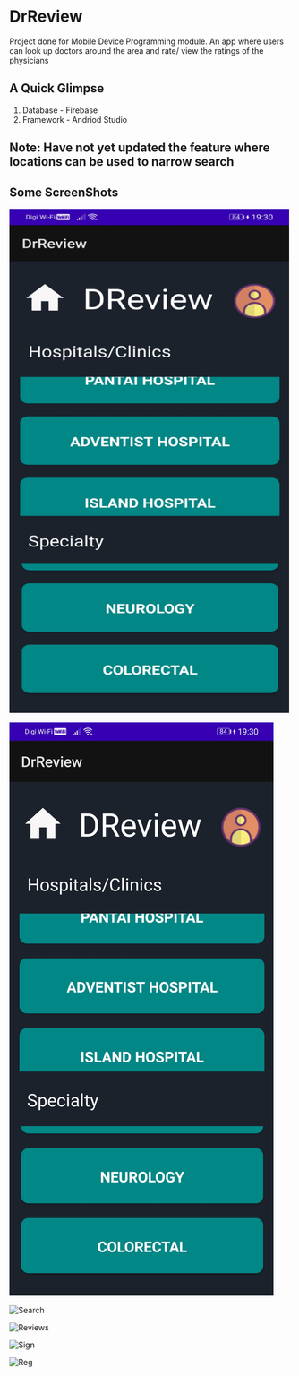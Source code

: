 # DrReview
Project done for Mobile Device Programming module. An app where users can look up doctors around the area and rate/ view the ratings of the physicians

## A Quick Glimpse

1. Database - Firebase
2. Framework - Andriod Studio

Note: Have not yet updated the feature where locations can be used to narrow search
---
## Some ScreenShots

<img src="Screenshots/Screenshot_20211214_193053_com.example.drreview.jpg" alt="Main" width="500" height="900"/>

![Main](Screenshots/Screenshot_20211214_193053_com.example.drreview.jpg)

![Search](Screenshot_20211214_193320_com.example.drreview.jpg)

![Reviews](Screenshot_20211214_193610_com.example.drreview.jpg)

![Sign](Screenshot_20211214_193422_com.example.drreview.jpg)

![Reg](Screenshot_20211214_193814_com.example.drreview.jpg)
